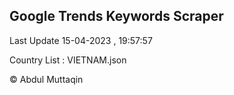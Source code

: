 

## Google Trends Keywords Scraper 
 
Last Update 15-04-2023 , 19:57:57

Country List :
VIETNAM.json



© Abdul Muttaqin 
